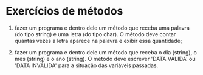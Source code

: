 # Exercícios de métodos

1) fazer um programa e dentro dele um método que receba uma palavra (do tipo string) e uma letra (do tipo char). O método deve contar quantas vezes a letra aparece na palavra e exibir essa quantidade;

2) fazer um programa e dentro dele um método que receba o dia (string), o mês (string) e o ano (string). O método deve escrever 'DATA VÁLIDA' ou 'DATA INVÁLIDA' para a situação das variáveis passadas.

